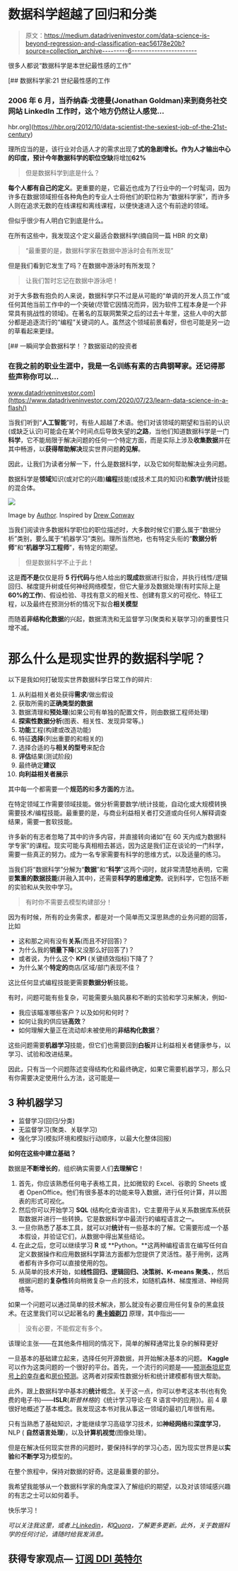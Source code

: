 # 数据科学超越了回归和分类

> 原文：<https://medium.datadriveninvestor.com/data-science-is-beyond-regression-and-classification-eac56178e20b?source=collection_archive---------6----------------------->

很多人都说“数据科学是本世纪最性感的工作”

[](https://hbr.org/2012/10/data-scientist-the-sexiest-job-of-the-21st-century) [## 数据科学家:21 世纪最性感的工作

### 2006 年 6 月，当乔纳森·戈德曼(Jonathan Goldman)来到商务社交网站 LinkedIn 工作时，这个地方仍然让人感觉…

hbr.org](https://hbr.org/2012/10/data-scientist-the-sexiest-job-of-the-21st-century) 

理所应当的是，该行业对合适人才的需求出现了**式的急剧增长。作为人才输出中心的印度，预计今年数据科学的职位空缺**将增加**62%**

> 但是数据科学到底是什么？

**每个人都有自己的定义**。更重要的是，它最近也成为了行业中的一个时髦词，因为许多在数据领域担任各种角色的专业人士将他们的职位称为“数据科学家”，而许多人则在追求无数的在线课程和离线课程，以便快速进入这个有前途的领域。

但似乎很少有人明白它到底是什么。

在所有这些中，我发现这个定义最适合数据科学(摘自同一篇 HBR 的文章)

> “最重要的是，数据科学家在数据中游泳时会有所发现”

但是我们看到它发生了吗？在数据中游泳时有所发现？

> 让我们暂时忘记在数据中游泳吧！

对于大多数有抱负的人来说，数据科学只不过是从可能的“单调的开发人员工作”或任何其他当前工作中的一个突破(尽管它因情况而异，因为软件工程本身是一个非常具有挑战性的领域)。在著名的互联网繁荣之后的过去十年里，这些人中的大部分都是追逐流行的“编程”关键词的人。虽然这个领域前景看好，但也可能是另一边的草看起来更绿。

[](https://www.datadriveninvestor.com/2020/07/23/learn-data-science-in-a-flash/) [## 一瞬间学会数据科学！？数据驱动的投资者

### 在我之前的职业生涯中，我是一名训练有素的古典钢琴家。还记得那些声称你可以…

www.datadriveninvestor.com](https://www.datadriveninvestor.com/2020/07/23/learn-data-science-in-a-flash/) 

当我们听到“**人工智能**”时，有些人超越了术语。他们对该领域的期望和当前的认识(或缺乏认识)可能会在某个时间点后导致失望的**之路**，当他们知道数据科学是一门**科学**，它不能局限于解决问题的任何一个特定方面，而是实际上涉及**收集数据**并在其中畅游，以**获得帮助解决**现实世界问题**的见解**。

因此，让我们为读者分解一下，什么是数据科学，以及它如何帮助解决业务问题。

数据科学是**领域**知识(或对它的兴趣)**编程**技能(或技术工具的知识)和**数学/统计**技能的混合体。

![](img/0bbe0291416dd23066be963e6d9f9900.png)

Image by [Author](https://medium.com/@jangirshubham). Inspired by [Drew Conway](http://drewconway.com/zia/2013/3/26/the-data-science-venn-diagram)

当我们阅读许多数据科学职位的职位描述时，大多数时候它们要么属于“数据分析”类别，要么属于“机器学习”类别。理所当然地，也有特定头衔的“**数据分析师**”和“**机器学习工程师**”，有特定的期望。

> 但是数据科学不止于此！

这是**而不是**仅仅是将 **5 行代码**与他人给出的**现成**数据进行拟合，并执行线性/逻辑回归、梯度提升树或任何神经网络模型，但它大量涉及数据处理(有时实际上是 **60%的工作**)、假设检验、寻找有意义的相关性、创建有意义的可视化、特征工程，以及最终在预测分析的情况下拟合**相关模型**

而随着**非结构化数据**的兴起，数据清洗和无监督学习(聚类和关联学习)的重要性只增不减。

# 那么什么是**现实世界的数据科学**呢？

以下是我如何打破现实世界数据科学日常工作的碎片:

1.  从利益相关者处获得**需求**/做出假设
2.  获取所需的**正确类型的数据**
3.  数据清理和**预处理**(如果公司有单独的配置文件，则由数据工程师处理)
4.  **探索性数据分析**(图表、相关性、发现异常等。)
5.  **功能**工程(构建或改造功能)
6.  特征**选择**(列出重要的和相关的)
7.  选择合适的与**相关的型号**来配合
8.  **评估**结果(测试阶段)
9.  最终确定**建议**
10.  **向利益相关者展示**

其中每一个都需要一个**规范的**和**多方面的**方法。

在特定领域工作需要领域技能。做分析需要数学/统计技能，自动化或大规模转换需要技术/编程技能。最重要的是，与商业利益相关者打交道或向任何人解释调查结果，需要一套软技能。

许多新的有志者忽略了其中的许多内容，并直接转向诸如“在 60 天内成为数据科学专家”的课程。现实可能与真相相去甚远，因为这是我们正在谈论的一门科学，需要一些真正的努力。成为一名专家需要有科学的思维方式，以及适量的练习。

当我们将“数据科学”分解为“**数据**”和“**科学**”这两个词时，就非常清楚地表明，它需要**繁重的数据技能**(并融入其中)，还需要**科学的思维定势**。说到科学，它包括不断的实验和从失败中学习。

> 有时你不需要去模型构建部分！

因为有时候，所有的业务需求，都是对一个简单而又深思熟虑的业务问题的回答，比如

*   这和那之间有没有**关系**(而且不好回答)？
*   为什么我的**销量下降**(又没那么好回答了)？
*   或者说，为什么这个 **KPI** (关键绩效指标)下降了？
*   为什么某个**特定的**商店/区域/部门表现不佳？

这比任何显式编程技能更需要**数据分析**技能。

有时，问题可能有些复杂，可能需要头脑风暴和不断的实验和学习来解决，例如-

*   我应该瞄准哪些客户？以及如何和何时？
*   如何让我的供应链**高效**？
*   如何理解大量正在流动却未被使用的**非结构化数据**？

这些问题需要**机器学习**技能，但它们也需要回到**白板**并让利益相关者健康参与，以学习、试验和改进结果。

因此，只有当一个问题陈述变得结构化和最终确定，如果它需要机器学习，那么只有你需要决定使用什么方法，这可能是—

## 3 种机器学习

*   监督学习(回归/分类)
*   无监督学习(聚类、关联学习)
*   强化学习(模拟环境和模拟行动顺序，以最大化整体回报)

**如何在这些中建立基础？**

数据是**不断增长的**，组织确实需要人们**去理解它**！

1.  首先，你应该熟悉任何电子表格工具，比如微软的 Excel、谷歌的 Sheets 或者 OpenOffice。他们有很多基本的功能来导入数据，进行任何计算，并以图表的形式可视化。
2.  然后你可以开始学习 **SQL** (结构化查询语言)，它主要用于从关系数据库系统获取数据并进行一些转换。它是数据科学中最流行的编程语言之一。
3.  一旦你熟悉了基本工具，就可以对**统计**有一些基本的了解。它需要形成一个基本假设，并验证它们，从数据中得出某些结论。
4.  在此之后，您可以继续学习 **R** 或 **Python。**这两种编程语言在编写任何自定义数据操作和应用数据科学算法方面都为您提供了灵活性。基于用例，这两者都有许多你可以直接使用的包。
5.  从简单的技术开始，如**线性回归、逻辑回归、决策树、K-means 聚类、**，然后根据问题的**复杂性**转向稍微复杂一点的技术，如随机森林、梯度推进、神经网络等。

如果一个问题可以通过简单的技术解决，那么就没有必要应用任何复杂的黑盒技术。在这里我们可以记起著名的 [**奥卡姆剃刀**](https://en.wikipedia.org/wiki/Occam%27s_razor) 原理，其中指出——

> 没有必要，不能假定有多个。

该理论主张——在其他条件相同的情况下，简单的解释通常比复杂的解释更好

一旦基本的基础建立起来，选择任何开源数据，并开始解决基本的问题。 **Kaggle** 可以作为这类问题的一个很好的平台。首先，一个流行的问题是——[预测泰坦尼克号上的幸存者](https://www.kaggle.com/c/titanic)和[房价预测](https://www.kaggle.com/c/house-prices-advanced-regression-techniques)。这两者对探索性数据分析和统计建模都有很大帮助。

此外，跟上数据科学中基本的**统计**概念。关于这一点，你可以参考这本书(也有免费的电子书)——**ISLR**(*斯普林格*的《统计学习导论:在 R 语言中的应用》)。前 4 章很好地概述了基本概念。我发现这本书对我从事这一领域的最初几年很有用。

只有当熟悉了基础知识，才能继续学习高级学习技术，如**神经网络**和**深度学习**，NLP ( **自然语言处理**)，以及**计算机视觉**(图像处理)。

但是在解决任何现实世界的问题时，要保持科学的学习心态，因为现实世界是以**实验**和**不断学习**为模型的。

在整个旅程中，保持对数据的好奇。这是最重要的部分。

我希望我能够从一个数据科学家的角度深入了解组织的期望，以及对该领域感兴趣的有志之士可以如何着手。

快乐学习！

*可以关注我这里，或者上*[*Linkedin*](https://in.linkedin.com/in/jangirshubham)*，和*[*Quora*](https://www.quora.com/profile/Shubham-Jangir-1)*，了解更多更新。此外，关于数据科学的任何讨论，请随时给我发消息。*

## 获得专家观点— [订阅 DDI 英特尔](https://datadriveninvestor.com/ddi-intel)